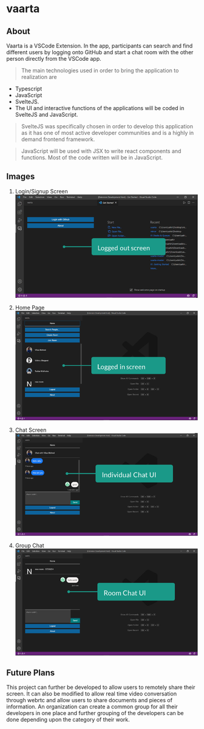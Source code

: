 # vaarta

## About

Vaarta is a VSCode Extension. In the app, participants can search and find different users by logging onto GitHub and start a chat room with the other
person directly from the VSCode app.

> The main technologies used in order to bring the application to realization are

- Typescript
- JavaScript
- SvelteJS.
- The UI and interactive functions of the applications will be coded in SvelteJS and JavaScript.

> SvelteJS was specifically chosen in order to develop this application as it has one of most active developer communities and is a highly in demand frontend framework.

> JavaScript will be used with JSX to write react components and functions. Most of the code written will be in JavaScript.

## Images

1. Login/Signup Screen
   ![Login/Signup Screen](./images/1.png)

2. Home Page
   ![Home Page Screen](./images/2.png)

3. Chat Screen
   ![Chat Screen](./images/4.png)

4. Group Chat
   ![Group Chat Screen](./images/3.png)

## Future Plans

This project can further be developed to allow users to remotely share their screen. It can also be modified to allow real time video conversation through webrtc and
allow users to share documents and pieces of information.
An organization can create a common group for all their developers in one place and further grouping of the developers can be done depending upon the category
of their work.
